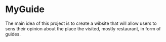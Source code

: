 # MyGuide
The main idea of this project is to create a wibsite that will allow users to sens their opinion about the place the visited, mostly restaurant, in form of guides.
